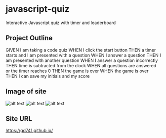 # javascript-quiz
Interactive Javascript quiz with timer and leaderboard 
## Project Outline

GIVEN I am taking a code quiz
WHEN I click the start button
THEN a timer starts and I am presented with a question
WHEN I answer a question
THEN I am presented with another question
WHEN I answer a question incorrectly
THEN time is subtracted from the clock
WHEN all questions are answered or the timer reaches 0
THEN the game is over
WHEN the game is over
THEN I can save my initials and my score

## Image of site ##
![alt text](https://github.com/gd741/gd741.github.io/blob/main/assets/images/Highscores.jpg)
![alt text](https://github.com/gd741/gd741.github.io/blob/main/assets/images/QuizStart.jpg)
![alt text](https://github.com/gd741/gd741.github.io/blob/main/assets/images/question.jpg)

## Site URL ##
https://gd741.github.io/
